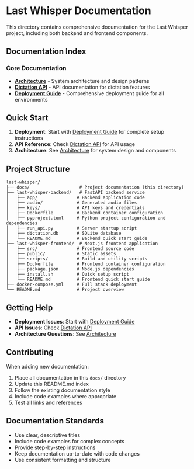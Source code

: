 # Last Whisper Documentation

This directory contains comprehensive documentation for the Last Whisper project, including both backend and frontend components.

## Documentation Index

### Core Documentation

- **[Architecture](ARCHITECTURE.md)** - System architecture and design patterns
- **[Dictation API](DICTATION_API.md)** - API documentation for dictation features
- **[Deployment Guide](DEPLOYMENT_GUIDE.md)** - Comprehensive deployment guide for all environments

## Quick Start

1. **Deployment**: Start with [Deployment Guide](DEPLOYMENT_GUIDE.md) for complete setup instructions
2. **API Reference**: Check [Dictation API](DICTATION_API.md) for API usage
3. **Architecture**: See [Architecture](ARCHITECTURE.md) for system design and components

## Project Structure

```
last-whisper/
├── docs/                   # Project documentation (this directory)
├── last-whisper-backend/   # FastAPI backend service
│   ├── app/               # Backend application code
│   ├── audio/             # Generated audio files
│   ├── keys/              # API keys and credentials
│   ├── Dockerfile         # Backend container configuration
│   ├── pyproject.toml     # Python project configuration and dependencies
│   ├── run_api.py         # Server startup script
│   ├── dictation.db       # SQLite database
│   └── README.md          # Backend quick start guide
├── last-whisper-frontend/  # Next.js frontend application
│   ├── src/               # Frontend source code
│   ├── public/            # Static assets
│   ├── scripts/           # Build and utility scripts
│   ├── Dockerfile         # Frontend container configuration
│   ├── package.json       # Node.js dependencies
│   ├── install.sh         # Quick setup script
│   └── README.md          # Frontend quick start guide
├── docker-compose.yml     # Full stack deployment
└── README.md              # Project overview
```

## Getting Help

- **Deployment Issues**: Start with [Deployment Guide](DEPLOYMENT_GUIDE.md)
- **API Issues**: Check [Dictation API](DICTATION_API.md)
- **Architecture Questions**: See [Architecture](ARCHITECTURE.md)

## Contributing

When adding new documentation:

1. Place all documentation in this `docs/` directory
2. Update this README.md index
3. Follow the existing documentation style
4. Include code examples where appropriate
5. Test all links and references

## Documentation Standards

- Use clear, descriptive titles
- Include code examples for complex concepts
- Provide step-by-step instructions
- Keep documentation up-to-date with code changes
- Use consistent formatting and structure
